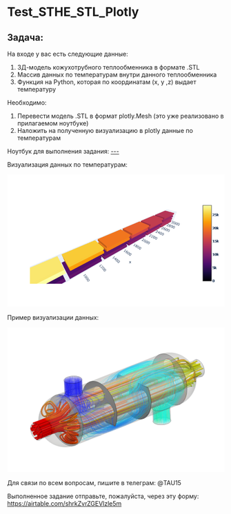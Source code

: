 # Test_STHE_STL_Plotly
Задача:
-------

На входе у вас есть следующие данные:
1. 3Д-модель кожухотрубного теплообменника в формате .STL
2. Массив данных по температурам внутри данного теплообменника
3. Функция на Python, которая по координатам (x, y ,z) выдает температуру

Необходимо:
1. Перевести модель .STL в формат plotly.Mesh (это уже реализовано в прилагаемом ноутбуке)
2. Наложить на полученную визуализацию в plotly данные по температурам

Ноутбук для выполнения задания: [---](https://colab.research.google.com/drive/1gHpfqoH9zBo_HrIOLLe_oIYEe0xNJ-En?usp=sharing)

Визуализация данных по температурам:

![alt text](https://github.com/lotus-uems/Test_STHE_STL_Plotly/blob/main/sthe_plotly.png)

Пример визуализации данных:

![alt text](https://github.com/lotus-uems/Test_STHE_STL_Plotly/blob/main/heat-exchanger.png) 

Для связи по всем вопросам, пишите в телеграм: @TAU15

Выполненное задание отправьте, пожалуйста, через эту форму: https://airtable.com/shrkZvrZGEVlzle5m
